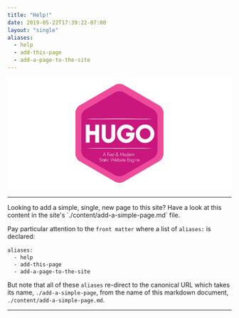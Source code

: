 ```yaml
---
title: "Help!"
date: 2019-05-22T17:39:22-07:00
layout: "single"
aliases:
  - help
  - add-this-page
  - add-a-page-to-the-site
---
```


![hugo logo](/img/hugo-logo.png)

<hr/>
Looking to add a simple, single, new page to this site?  Have a look at this content in the site's `./content/add-a-simple-page.md` file.

Pay particular attention to the `front matter` where a list of `aliases:` is declared:

```
aliases:
  - help
  - add-this-page
  - add-a-page-to-the-site
```

But note that all of these `aliases` re-direct to the canonical URL which takes its name, `./add-a-simple-page`, from the name of this markdown document, `./content/add-a-simple-page.md`.

<hr/>
